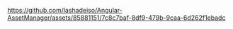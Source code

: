 

https://github.com/lashadeiso/Angular-AssetManager/assets/85881151/7c8c7baf-8df9-479b-9caa-6d262f1ebadc

